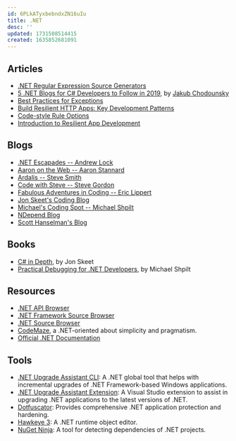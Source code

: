 ```yaml
---
id: 6PLkATyxbebndxZN16uIu
title: .NET
desc: ''
updated: 1731508514415
created: 1635852681091
---
```


## Articles

- [.NET Regular Expression Source Generators](https://learn.microsoft.com/en-us/dotnet/standard/base-types/regular-expression-source-generators)
- [5 .NET Blogs for C# Developers to Follow in 2019](https://jakubgarfield.medium.com/5-net-blogs-for-c-developers-to-follow-in-2019-2b4af10927ae), by [Jakub Chodounsky](https://jakubgarfield.medium.com/)
- [Best Practices for Exceptions](https://learn.microsoft.com/en-us/dotnet/standard/exceptions/best-practices-for-exceptions)
- [Build Resilient HTTP Apps: Key Development Patterns](https://learn.microsoft.com/en-us/dotnet/core/resilience/http-resilience)
- [Code-style Rule Options](https://learn.microsoft.com/en-us/dotnet/fundamentals/code-analysis/code-style-rule-options)
- [Introduction to Resilient App Development](https://learn.microsoft.com/en-us/dotnet/core/resilience)

## Blogs

- [.NET Escapades -- Andrew Lock](https://andrewlock.net/)
- [Aaron on the Web -- Aaron Stannard](https://aaronstannard.com/)
- [Ardalis -- Steve Smith](https://ardalis.com/blog)
- [Code with Steve -- Steve Gordon](https://www.stevejgordon.co.uk/)
- [Fabulous Adventures in Coding -- Eric Lippert](https://ericlippert.com/)
- [Jon Skeet's Coding Blog](https://codeblog.jonskeet.uk/)
- [Michael's Coding Spot -- Michael Shpilt](https://michaelscodingspot.com/)
- [NDepend Blog](https://blog.ndepend.com/)
- [Scott Hanselman's Blog](https://www.hanselman.com/blog)

## Books

- [C# in Depth](https://csharpindepth.com/), by Jon Skeet
- [Practical Debugging for .NET Developers](https://practicaldebugging.net/), by Michael Shpilt

## Resources

- [.NET API Browser](https://docs.microsoft.com/en-us/dotnet/api)
- [.NET Framework Source Browser](https://referencesource.microsoft.com/)
- [.NET Source Browser](https://source.dot.net/)
- [CodeMaze](https://code-maze.com/), a .NET-oriented about simplicity and pragmatism.
- [Official .NET Documentation](https://docs.microsoft.com/en-us/dotnet)

## Tools

- [.NET Upgrade Assistant CLI](https://dotnet.microsoft.com/en-us/platform/upgrade-assistant): A .NET global tool that helps with incremental upgrades of .NET Framework-based Windows applications.
- [.NET Upgrade Assistant Extension](https://marketplace.visualstudio.com/items?itemName=ms-dotnettools.upgradeassistant): A Visual Studio extension to assist in upgrading .NET applications to the latest versions of .NET.
- [Dotfuscator](https://docs.microsoft.com/en-us/visualstudio/ide/dotfuscator): Provides comprehensive .NET application protection and hardening.
- [Hawkeye 3](https://github.com/zrfisaac/Hawkeye3): A .NET runtime object editor.
- [NuGet Ninja](https://github.com/microsoft/NugetNinja): A tool for detecting dependencies of .NET projects.
